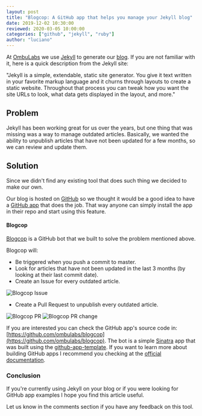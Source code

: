 ```yaml
---
layout: post
title: "Blogcop: A GitHub app that helps you manage your Jekyll blog"
date: 2019-12-02 10:30:00
reviewed: 2020-03-05 10:00:00
categories: ["github", "jekyll", "ruby"]
author: "luciano"
---
```


At [OmbuLabs](https://www.ombulabs.com/) we use [Jekyll](https://jekyllrb.com/) to generate our [blog](https://github.com/ombulabs/blog). If you are not familiar with it, here is a quick description from the Jekyll site:

"Jekyll is a simple, extendable, static site generator. You give it text written in your favorite markup language and it churns through layouts to create a static website. Throughout that process you can tweak how you want the site URLs to look, what data gets displayed in the layout, and more."

<!--more-->

## Problem

Jekyll has been working great for us over the years, but one thing that was missing was a way to manage outdated articles. Basically, we wanted the ability to unpublish articles that have not been updated for a few months, so we can review and update them.

## Solution

Since we didn't find any existing tool that does such thing we decided to make our own.

Our blog is hosted on [GitHub](https://github.com/ombulabs/blog) so we thought it would be a good idea to have a [GitHub app](https://developer.github.com/apps/about-apps/#about-github-apps) that does the job. That way anyone can simply install the app in their repo and start using this feature.

#### Blogcop

[Blogcop](https://github.com/marketplace/outdated-article) is a GitHub bot that we built to solve the problem mentioned above.

Blogcop will:

- Be triggered when you push a commit to master.
- Look for articles that have not been updated in the last 3 months (by looking at their last commit date).
- Create an Issue for every outdated article.

<img src="/blog/assets/images/blogcop-issue.png" alt="Blogcop Issue" />


- Create a Pull Request to unpublish every outdated article.

<img src="/blog/assets/images/blogcop-pr.png" alt="Blogcop PR" />

<img src="/blog/assets/images/blogcop-pr-change.png" alt="Blogcop PR change" />

If you are interested you can check the GitHub app's source code in: [https://github.com/ombulabs/blogcop](https://github.com/ombulabs/blogcop).
The bot is a simple [Sinatra](http://sinatrarb.com) app that was built using the [github-app-template](https://github.com/github-developer/github-app-template). If you want to learn more about building GitHub apps I recommend you checking at the [official documentation](https://developer.github.com/apps/building-github-apps).

### Conclusion

If you're currently using Jekyll on your blog or if you were looking for GitHub app examples I hope you find this article useful.

Let us know in the comments section if you have any feedback on this tool.
